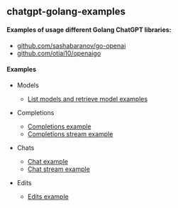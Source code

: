 ## chatgpt-golang-examples

#### Examples of usage different Golang ChatGPT libraries:
- [github.com/sashabaranov/go-openai](github.com/sashabaranov/go-openai)
- [github.com/otiai10/openaigo](github.com/sashabaranov/go-openai)

#### Examples
- Models
  - [List models and retrieve model examples](../blob/master/models/main.go)
- Completions
  - [Completions example](../blob/master/completions/main.go)
  - [Completions stream example](../blob/master/completions_stream/main.go)
    
- Chats
  - [Chat example](../blob/master/chat/main.go)
  - [Chat stream example](../blob/chat/main.go)
- Edits
  - [Edits example](../blob/master/edit/main.go)
